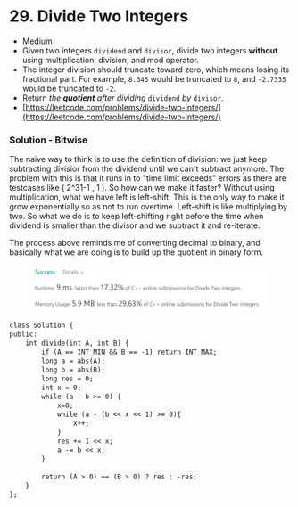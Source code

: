 # 29. Divide Two Integers

* Medium&#x20;
* Given two integers `dividend` and `divisor`, divide two integers **without** using multiplication, division, and mod operator.
* The integer division should truncate toward zero, which means losing its fractional part. For example, `8.345` would be truncated to `8`, and `-2.7335` would be truncated to `-2`.
* Return _the **quotient** after dividing_ `dividend` _by_ `divisor`.
* [https://leetcode.com/problems/divide-two-integers/](https://leetcode.com/problems/divide-two-integers/)

### Solution - Bitwise

The naive way to think is to use the definition of division: we just keep subtracting divisior from the dividend until we can't subtract anymore. The problem with this is that it runs in to "time limit exceeds" errors as there are testcases like ( 2^31-1 , 1 ). So how can we make it faster? Without using multiplication, what we have left is left-shift. This is the only way to make it grow exponentially so as not to run overtime. Left-shift is like multiplying by two. So what we do is to keep left-shifting right before the time when dividend is smaller than the divisor and we subtract it and re-iterate.

The process above reminds me of converting decimal to binary, and basically what we are doing is to build up the quotient in binary form.&#x20;

<figure><img src="../.gitbook/assets/image (10).png" alt=""><figcaption></figcaption></figure>

```
class Solution {
public:
    int divide(int A, int B) {
        if (A == INT_MIN && B == -1) return INT_MAX;
        long a = abs(A);
        long b = abs(B);
        long res = 0;
        int x = 0;
        while (a - b >= 0) {
            x=0;
            while (a - (b << x << 1) >= 0){
                x++;
            }
            res += 1 << x;
            a -= b << x;
        }
        
        return (A > 0) == (B > 0) ? res : -res;
    }
};
```
